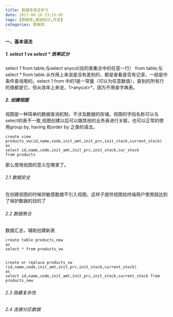 ```yaml
---
title: 数据库语法学习
date: 2017-06-16 23:15:05
tags: [数据库,基础知识,开发]
categories: 数据库
---
```


#### 一、基本语法
##### 1. select 1 vs select * 效率区分
select 1 from table;与select anycol(目的表集合中的任意一行） from table;与select * from table 从作用上来说是没有差别的，都是查看是否有记录，一般是作条件查询用的。select 1 from 中的1是一常量（可以为任意数值），查到的所有行的值都是它，但从效率上来说，1>anycol>*，因为不用查字典表。


##### 2. 创建视图

视图是一种简单的数据查询机制，不涉及数据的存储。视图的字段名称可以与select的表不一致,视图创建以后可以跟其他的业务表进行关联，也可以正常的使用group by, having 和order by 之类的语法。

```
create view products_vw(id,name,code,init_amt,init_prc,init_stock,current_stock)
as 
select id,name,code,init_amt,init_prc,init_stock,cur_stock
from products
```

那么使用视图的意义在哪里了。

###### 2.1 数据安全

在创建视图的时候将敏感数据不引入视图，这样子提供视图给终端用户使用就达到了保护数据的目的了

###### 2.2 数据聚合

数据汇总，辅助创建新表

```
create table products_new 
as 
select * from products_vw


create or replace products_vw (id,name,code,init_amt,init_prc,init_stock,current_stock)
as
select id,name,code,init_amt,init_prc,init_stock,current_stock from products_new
```

###### 2.3 隐藏复杂性

###### 2.4 连接分区数据